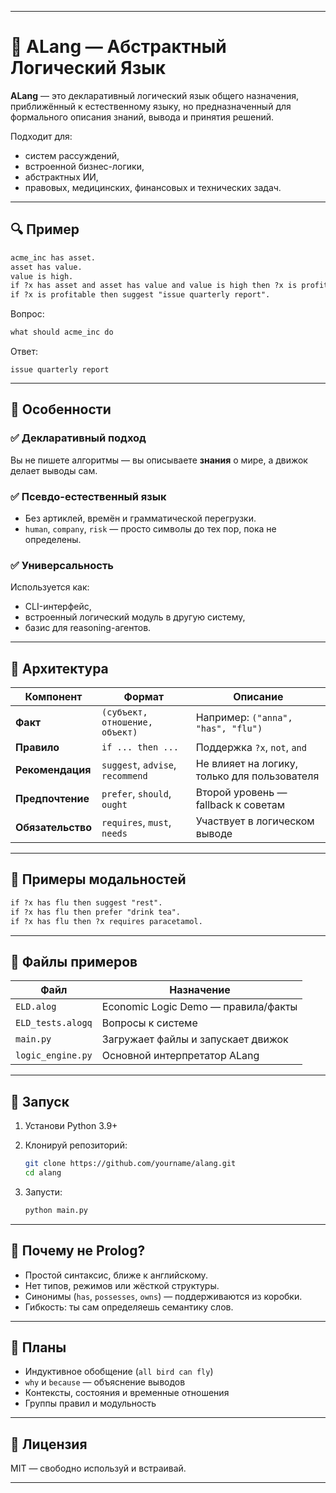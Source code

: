 
---

# 🧠 ALang — Абстрактный Логический Язык

**ALang** — это декларативный логический язык общего назначения, приближённый к естественному языку, но предназначенный для формального описания знаний, вывода и принятия решений.

Подходит для:

* систем рассуждений,
* встроенной бизнес-логики,
* абстрактных ИИ,
* правовых, медицинских, финансовых и технических задач.

---

## 🔍 Пример

```txt
acme_inc has asset.
asset has value.
value is high.
if ?x has asset and asset has value and value is high then ?x is profitable.
if ?x is profitable then suggest "issue quarterly report".
```

Вопрос:

```txt
what should acme_inc do
```

Ответ:

```
issue quarterly report
```

---

## 🎯 Особенности

### ✅ Декларативный подход

Вы не пишете алгоритмы — вы описываете **знания** о мире, а движок делает выводы сам.

### ✅ Псевдо-естественный язык

* Без артиклей, времён и грамматической перегрузки.
* `human`, `company`, `risk` — просто символы до тех пор, пока не определены.

### ✅ Универсальность

Используется как:

* CLI-интерфейс,
* встроенный логический модуль в другую систему,
* базис для reasoning-агентов.

---

## 🧠 Архитектура

| Компонент         | Формат                           | Описание                                     |
| ----------------- | -------------------------------- | -------------------------------------------- |
| **Факт**          | `(субъект, отношение, объект)`   | Например: `("anna", "has", "flu")`           |
| **Правило**       | `if ... then ...`                | Поддержка `?x`, `not`, `and`                 |
| **Рекомендация**  | `suggest`, `advise`, `recommend` | Не влияет на логику, только для пользователя |
| **Предпочтение**  | `prefer`, `should`, `ought`      | Второй уровень — fallback к советам          |
| **Обязательство** | `requires`, `must`, `needs`      | Участвует в логическом выводе                |

---

## 🧩 Примеры модальностей

```txt
if ?x has flu then suggest "rest".
if ?x has flu then prefer "drink tea".
if ?x has flu then ?x requires paracetamol.
```

---

## 🧪 Файлы примеров

| Файл              | Назначение                          |
| ----------------- | ----------------------------------- |
| `ELD.alog`        | Economic Logic Demo — правила/факты |
| `ELD_tests.alogq` | Вопросы к системе                   |
| `main.py`         | Загружает файлы и запускает движок  |
| `logic_engine.py` | Основной интерпретатор ALang        |

---

## 🚀 Запуск

1. Установи Python 3.9+
2. Клонируй репозиторий:

   ```bash
   git clone https://github.com/yourname/alang.git
   cd alang
   ```
3. Запусти:

   ```bash
   python main.py
   ```

---

## 🧠 Почему не Prolog?

* Простой синтаксис, ближе к английскому.
* Нет типов, режимов или жёсткой структуры.
* Синонимы (`has`, `possesses`, `owns`) — поддерживаются из коробки.
* Гибкость: ты сам определяешь семантику слов.

---

## 🔮 Планы

* Индуктивное обобщение (`all bird can fly`)
* `why` и `because` — объяснение выводов
* Контексты, состояния и временные отношения
* Группы правил и модульность

---

## 📄 Лицензия

MIT — свободно используй и встраивай.

---
